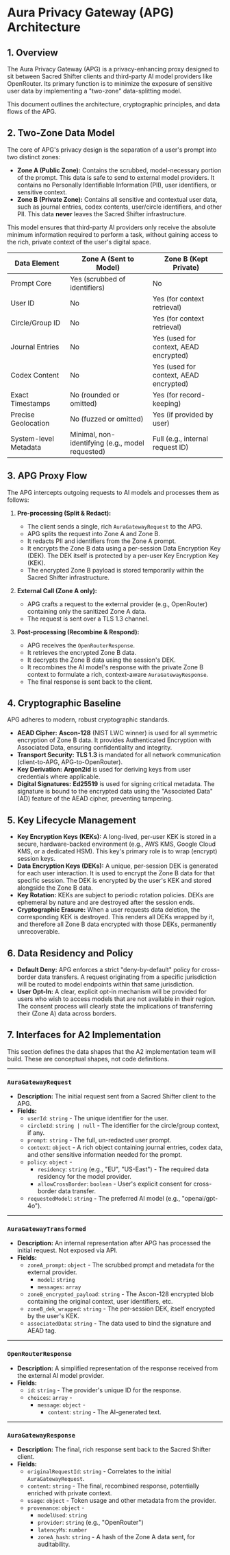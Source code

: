 # Aura Privacy Gateway (APG) Architecture

## 1. Overview

The Aura Privacy Gateway (APG) is a privacy-enhancing proxy designed to sit between Sacred Shifter clients and third-party AI model providers like OpenRouter. Its primary function is to minimize the exposure of sensitive user data by implementing a "two-zone" data-splitting model.

This document outlines the architecture, cryptographic principles, and data flows of the APG.

## 2. Two-Zone Data Model

The core of APG's privacy design is the separation of a user's prompt into two distinct zones:

*   **Zone A (Public Zone):** Contains the scrubbed, model-necessary portion of the prompt. This data is safe to send to external model providers. It contains no Personally Identifiable Information (PII), user identifiers, or sensitive context.
*   **Zone B (Private Zone):** Contains all sensitive and contextual user data, such as journal entries, codex contents, user/circle identifiers, and other PII. This data **never** leaves the Sacred Shifter infrastructure.

This model ensures that third-party AI providers only receive the absolute minimum information required to perform a task, without gaining access to the rich, private context of the user's digital space.

| Data Element              | Zone A (Sent to Model)                                | Zone B (Kept Private)                               |
| ------------------------- | ----------------------------------------------------- | --------------------------------------------------- |
| Prompt Core               | Yes (scrubbed of identifiers)                         | No                                                  |
| User ID                   | No                                                    | Yes (for context retrieval)                         |
| Circle/Group ID           | No                                                    | Yes (for context retrieval)                         |
| Journal Entries           | No                                                    | Yes (used for context, AEAD encrypted)              |
| Codex Content             | No                                                    | Yes (used for context, AEAD encrypted)              |
| Exact Timestamps          | No (rounded or omitted)                               | Yes (for record-keeping)                            |
| Precise Geolocation       | No (fuzzed or omitted)                                | Yes (if provided by user)                           |
| System-level Metadata   | Minimal, non-identifying (e.g., model requested)      | Full (e.g., internal request ID)                    |

## 3. APG Proxy Flow

The APG intercepts outgoing requests to AI models and processes them as follows:

1.  **Pre-processing (Split & Redact):**
    *   The client sends a single, rich `AuraGatewayRequest` to the APG.
    *   APG splits the request into Zone A and Zone B.
    *   It redacts PII and identifiers from the Zone A prompt.
    *   It encrypts the Zone B data using a per-session Data Encryption Key (DEK). The DEK itself is protected by a per-user Key Encryption Key (KEK).
    *   The encrypted Zone B payload is stored temporarily within the Sacred Shifter infrastructure.

2.  **External Call (Zone A only):**
    *   APG crafts a request to the external provider (e.g., OpenRouter) containing only the sanitized Zone A data.
    *   The request is sent over a TLS 1.3 channel.

3.  **Post-processing (Recombine & Respond):**
    *   APG receives the `OpenRouterResponse`.
    *   It retrieves the encrypted Zone B data.
    *   It decrypts the Zone B data using the session's DEK.
    *   It recombines the AI model's response with the private Zone B context to formulate a rich, context-aware `AuraGatewayResponse`.
    *   The final response is sent back to the client.

## 4. Cryptographic Baseline

APG adheres to modern, robust cryptographic standards.

*   **AEAD Cipher:** **Ascon-128** (NIST LWC winner) is used for all symmetric encryption of Zone B data. It provides Authenticated Encryption with Associated Data, ensuring confidentiality and integrity.
*   **Transport Security:** **TLS 1.3** is mandated for all network communication (client-to-APG, APG-to-OpenRouter).
*   **Key Derivation:** **Argon2id** is used for deriving keys from user credentials where applicable.
*   **Digital Signatures:** **Ed25519** is used for signing critical metadata. The signature is bound to the encrypted data using the "Associated Data" (AD) feature of the AEAD cipher, preventing tampering.

## 5. Key Lifecycle Management

*   **Key Encryption Keys (KEKs):** A long-lived, per-user KEK is stored in a secure, hardware-backed environment (e.g., AWS KMS, Google Cloud KMS, or a dedicated HSM). This key's primary role is to wrap (encrypt) session keys.
*   **Data Encryption Keys (DEKs):** A unique, per-session DEK is generated for each user interaction. It is used to encrypt the Zone B data for that specific session. The DEK is encrypted by the user's KEK and stored alongside the Zone B data.
*   **Key Rotation:** KEKs are subject to periodic rotation policies. DEKs are ephemeral by nature and are destroyed after the session ends.
*   **Cryptographic Erasure:** When a user requests data deletion, the corresponding KEK is destroyed. This renders all DEKs wrapped by it, and therefore all Zone B data encrypted with those DEKs, permanently unrecoverable.

## 6. Data Residency and Policy

*   **Default Deny:** APG enforces a strict "deny-by-default" policy for cross-border data transfers. A request originating from a specific jurisdiction will be routed to model endpoints within that same jurisdiction.
*   **User Opt-In:** A clear, explicit opt-in mechanism will be provided for users who wish to access models that are not available in their region. The consent process will clearly state the implications of transferring their (Zone A) data across borders.

## 7. Interfaces for A2 Implementation

This section defines the data shapes that the A2 implementation team will build. These are conceptual shapes, not code definitions.

---

### `AuraGatewayRequest`

*   **Description:** The initial request sent from a Sacred Shifter client to the APG.
*   **Fields:**
    *   `userId`: `string` - The unique identifier for the user.
    *   `circleId`: `string | null` - The identifier for the circle/group context, if any.
    *   `prompt`: `string` - The full, un-redacted user prompt.
    *   `context`: `object` - A rich object containing journal entries, codex data, and other sensitive information needed for the prompt.
    *   `policy`: `object` -
        *   `residency`: `string` (e.g., "EU", "US-East") - The required data residency for the model provider.
        *   `allowCrossBorder`: `boolean` - User's explicit consent for cross-border data transfer.
    *   `requestedModel`: `string` - The preferred AI model (e.g., "openai/gpt-4o").

---

### `AuraGatewayTransformed`

*   **Description:** An internal representation after APG has processed the initial request. Not exposed via API.
*   **Fields:**
    *   `zoneA_prompt`: `object` - The scrubbed prompt and metadata for the external provider.
        *   `model`: `string`
        *   `messages`: `array`
    *   `zoneB_encrypted_payload`: `string` - The Ascon-128 encrypted blob containing the original context, user identifiers, etc.
    *   `zoneB_dek_wrapped`: `string` - The per-session DEK, itself encrypted by the user's KEK.
    *   `associatedData`: `string` - The data used to bind the signature and AEAD tag.

---

### `OpenRouterResponse`

*   **Description:** A simplified representation of the response received from the external AI model provider.
*   **Fields:**
    *   `id`: `string` - The provider's unique ID for the response.
    *   `choices`: `array` -
        *   `message`: `object` -
            *   `content`: `string` - The AI-generated text.

---

### `AuraGatewayResponse`

*   **Description:** The final, rich response sent back to the Sacred Shifter client.
*   **Fields:**
    *   `originalRequestId`: `string` - Correlates to the initial `AuraGatewayRequest`.
    *   `content`: `string` - The final, recombined response, potentially enriched with private context.
    *   `usage`: `object` - Token usage and other metadata from the provider.
    *   `provenance`: `object` -
        *   `modelUsed`: `string`
        *   `provider`: `string` (e.g., "OpenRouter")
        *   `latencyMs`: `number`
        *   `zoneA_hash`: `string` - A hash of the Zone A data sent, for auditability.
